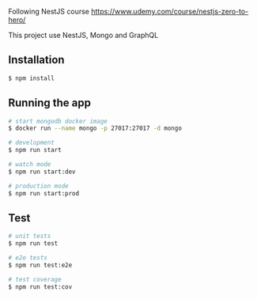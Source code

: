Following NestJS course https://www.udemy.com/course/nestjs-zero-to-hero/

This project use NestJS, Mongo and GraphQL

## Installation

```bash
$ npm install
```

## Running the app

```bash
# start mongodb docker image
$ docker run --name mongo -p 27017:27017 -d mongo

# development
$ npm run start

# watch mode
$ npm run start:dev

# production mode
$ npm run start:prod
```

## Test

```bash
# unit tests
$ npm run test

# e2e tests
$ npm run test:e2e

# test coverage
$ npm run test:cov
```
